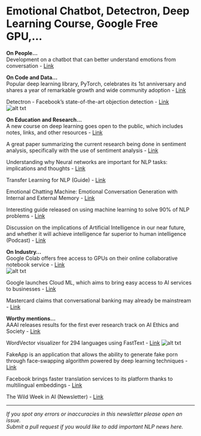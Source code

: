 # Emotional Chatbot, Detectron, Deep Learning Course, Google Free GPU,…
**On People…**  
Development on a chatbot that can better understand emotions from conversation - [Link](https://www.theguardian.com/technology/2017/may/05/human-robot-interactions-take-step-forward-with-emotional-chatting-machine-chatbot?CMP=share_btn_tw)

**On Code and Data…**  
Popular deep learning library, PyTorch, celebrates its 1st anniversary and shares a year of remarkable growth and wide community adoption - [Link](http://pytorch.org/2018/01/19/a-year-in.html?utm_campaign=Revue%20newsletter&utm_medium=Newsletter&utm_source=The%20Wild%20Week%20in%20AI)

Detectron - Facebook’s state-of-the-art objection detection - [Link](https://t.co/WhI8gQEGav)  
![alt txt](https://github.com/omarsar/nlp_newsletter/blob/master/images/detectron.png)

**On Education and Research…**  
A new course on deep learning goes open to the public, which includes notes, links, and other resources - [Link](https://docs.google.com/document/d/1_p1Mw-NtMGN_vpas_pchLsQC2u0NM5mTnRapBrQ2ivk/edit)

A great paper summarizing the current research being done in sentiment analysis, specifically with the use of sentiment analysis - [Link](https://arxiv.org/abs/1801.07883?utm_content=buffer66b8a&utm_medium=social&utm_source=twitter.com&utm_campaign=buffer)

Understanding why Neural networks are important for NLP tasks: implications and thoughts - [Link](https://medium.com/@josecamachocollados/on-the-contribution-of-neural-networks-and-word-embeddings-in-natural-language-processing-c8bb1b85c61c)

Transfer Learning for NLP (Guide) - [Link](https://towardsdatascience.com/applying-transfer-learning-in-nlp-and-cv-d4aaddd7ca90)

Emotional Chatting Machine: Emotional Conversation Generation with Internal and External Memory - [Link](https://arxiv.org/abs/1704.01074)

Interesting guide released on using machine learning to solve 90% of NLP problems - [Link](https://blog.insightdatascience.com/how-to-solve-90-of-nlp-problems-a-step-by-step-guide-fda605278e4e)

Discussion on the implications of Artificial Intelligence in our near future, and whether it will achieve intelligence far superior to human intelligence (Podcast) - [Link](https://soundcloud.com/omar-sar-364673637/ai-intelligence-vs-human-intelligence)

**On Industry…**  
Google Colab offers free access to GPUs on their online collaborative notebook service - [Link](https://colab.research.google.com/notebook)  
![alt txt](https://github.com/omarsar/nlp_newsletter/blob/master/images/colab-gpu.gif)


Google launches Cloud ML, which aims to bring easy access to AI services to businesses - [Link](https://www.blog.google/topics/google-cloud/cloud-automl-making-ai-accessible-every-business/?utm_campaign=Revue%20newsletter&utm_medium=Newsletter&utm_source=The%20Wild%20Week%20in%20AI)

Mastercard claims that conversational banking may already be mainstream - [Link](https://bankinnovation.net/2018/01/conversational-banking-may-already-be-mainstream-mastercard-says/)

**Worthy mentions…**  
AAAI releases results for the first ever research track on AI Ethics and Society - [Link](http://www.aies-conference.com/program/)

WordVector visualizer for 294 languages using FastText - [Link](http://ling.kakaobrain.com/wordweb)
![alt txt](https://github.com/omarsar/nlp_newsletter/blob/master/images/word_embedding.gif)

FakeApp is an application that allows the ability to generate fake porn through face-swapping algorithm powered by deep learning techniques - [Link](https://motherboard.vice.com/en_us/article/bjye8a/reddit-fake-porn-app-daisy-ridley)

Facebook brings faster translation services to its platform thanks to multilingual embeddings - [Link](https://www.digitaltrends.com/social-media/facebook-multilingual-embedding-faster-translations/)

The Wild Week in AI (Newsletter) - [Link](https://www.getrevue.co/profile/wildml/issues/the-wild-week-in-ai-amazon-s-computer-vision-powered-store-opens-google-cloud-automl-fitting-large-nns-in-memory-92078)

----------
*If you spot any errors or inaccuracies in this newsletter please open an issue.*  
*Submit a pull request if you would like to add important NLP news here.*

